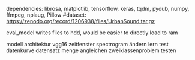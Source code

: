 dependencies: librosa, matplotlib, tensorflow, keras, tqdm, pydub, numpy, ffmpeg, nplaug, Pillow
#dataset: https://zenodo.org/record/1206938/files/UrbanSound.tar.gz

eval_model writes files to hdd, would be easier to directly load to ram


modell architektur vgg16
zeitfenster spectrogram ändern
lern test datenkurve
datensatz menge angleichen
zweiklassenproblem testen